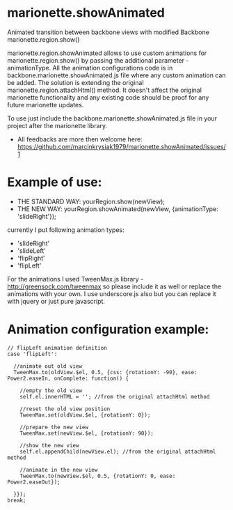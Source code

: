 # marionette.showAnimated
Animated transition between backbone views with modified Backbone marionette.region.show()

marionette.region.showAnimated allows to use custom animations for marionette.region.show() by passing the additional parameter - animationType.
All the animation configurations code is in backbone.marionette.showAnimated.js file where any custom animation can be added. The solution is extending the original marionette.region.attachHtml() method. It doesn't affect the original marionette functionality and any existing code should be proof for any future marionette updates.

To use just include the backbone.marionette.showAnimated.js file in your project after the marionette library.

* All feedbacks are more then welcome here: https://github.com/marcinkrysiak1979/marionette.showAnimated/issues/1

# Example of use:

* THE STANDARD WAY: yourRegion.show(newView);
* THE NEW WAY: yourRegion.showAnimated(newView, {animationType: 'slideRight'});

currently I put following animation types:
* 'slideRight'
* 'slideLeft'
* 'flipRight'
* 'flipLeft'

For the animations I used TweenMax.js library - http://greensock.com/tweenmax 
so please include it as well or replace the animations with your own. I use underscore.js also but you can replace it with jquery or just pure javascript.

# Animation configuration example:

```
// flipLeft animation definition
case 'flipLeft':

  //animate out old view
  TweenMax.to(oldView.$el, 0.5, {css: {rotationY: -90}, ease: Power2.easeIn, onComplete: function() {
    
    //empty the old view
    self.el.innerHTML = ''; //from the original attachHtml method
    
    //reset the old view position
    TweenMax.set(oldView.$el, {rotationY: 0});
    
    //prepare the new view
    TweenMax.set(newView.$el, {rotationY: 90});
    
    //show the new view
    self.el.appendChild(newView.el); //from the original attachHtml method
    
    //animate in the new view
    TweenMax.to(newView.$el, 0.5, {rotationY: 0, ease: Power2.easeOut});
    
  }});
break;
```
